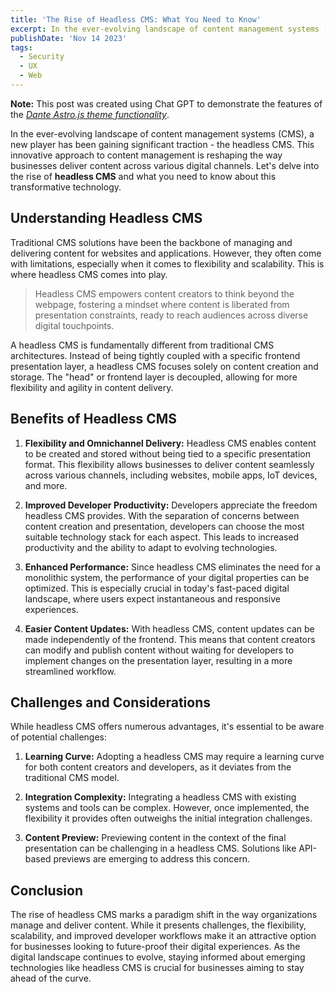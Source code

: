```yaml
---
title: 'The Rise of Headless CMS: What You Need to Know'
excerpt: In the ever-evolving landscape of content management systems (CMS), a new player has been gaining significant traction - the headless CMS.
publishDate: 'Nov 14 2023'
tags:
  - Security
  - UX
  - Web
---
```


**Note:** This post was created using Chat GPT to demonstrate the features of the _[Dante Astro.js theme functionality](https://justgoodui.com/astro-themes/dante/)_.

In the ever-evolving landscape of content management systems (CMS), a new player has been gaining significant traction - the headless CMS. This innovative approach to content management is reshaping the way businesses deliver content across various digital channels. Let's delve into the rise of **headless CMS** and what you need to know about this transformative technology.

## Understanding Headless CMS

Traditional CMS solutions have been the backbone of managing and delivering content for websites and applications. However, they often come with limitations, especially when it comes to flexibility and scalability. This is where headless CMS comes into play.

> Headless CMS empowers content creators to think beyond the webpage, fostering a mindset where content is liberated from presentation constraints, ready to reach audiences across diverse digital touchpoints.

A headless CMS is fundamentally different from traditional CMS architectures. Instead of being tightly coupled with a specific frontend presentation layer, a headless CMS focuses solely on content creation and storage. The "head" or frontend layer is decoupled, allowing for more flexibility and agility in content delivery.

## Benefits of Headless CMS

1. **Flexibility and Omnichannel Delivery:**
   Headless CMS enables content to be created and stored without being tied to a specific presentation format. This flexibility allows businesses to deliver content seamlessly across various channels, including websites, mobile apps, IoT devices, and more.

2. **Improved Developer Productivity:**
   Developers appreciate the freedom headless CMS provides. With the separation of concerns between content creation and presentation, developers can choose the most suitable technology stack for each aspect. This leads to increased productivity and the ability to adapt to evolving technologies.

3. **Enhanced Performance:**
   Since headless CMS eliminates the need for a monolithic system, the performance of your digital properties can be optimized. This is especially crucial in today's fast-paced digital landscape, where users expect instantaneous and responsive experiences.

4. **Easier Content Updates:**
   With headless CMS, content updates can be made independently of the frontend. This means that content creators can modify and publish content without waiting for developers to implement changes on the presentation layer, resulting in a more streamlined workflow.

## Challenges and Considerations

While headless CMS offers numerous advantages, it's essential to be aware of potential challenges:

1. **Learning Curve:**
   Adopting a headless CMS may require a learning curve for both content creators and developers, as it deviates from the traditional CMS model.

2. **Integration Complexity:**
   Integrating a headless CMS with existing systems and tools can be complex. However, once implemented, the flexibility it provides often outweighs the initial integration challenges.

3. **Content Preview:**
   Previewing content in the context of the final presentation can be challenging in a headless CMS. Solutions like API-based previews are emerging to address this concern.

## Conclusion

The rise of headless CMS marks a paradigm shift in the way organizations manage and deliver content. While it presents challenges, the flexibility, scalability, and improved developer workflows make it an attractive option for businesses looking to future-proof their digital experiences. As the digital landscape continues to evolve, staying informed about emerging technologies like headless CMS is crucial for businesses aiming to stay ahead of the curve.
